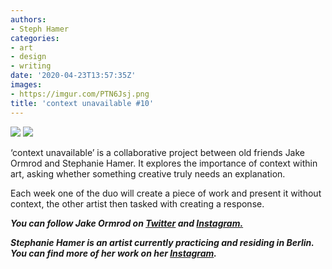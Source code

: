 ```yaml
---
authors:
- Steph Hamer
categories:
- art
- design
- writing
date: '2020-04-23T13:57:35Z'
images:
- https://imgur.com/PTN6Jsj.png
title: 'context unavailable #10'
---
```

![](https://imgur.com/PTN6Jsj.png "")
![](https://imgur.com/gp61zc5.png "")
  
  
  
‘context unavailable’ is a collaborative project between old friends Jake Ormrod and Stephanie Hamer. It explores the importance of context within art, asking whether something creative truly needs an explanation.  
  
Each week one of the duo will create a piece of work and present it without context, the other artist then tasked with creating a response.  
  
  
  
**_You can follow Jake Ormrod on [Twitter](https://twitter.com/Jake_Ormrod "") and [Instagram.](https://www.instagram.com/generationzer0mag/ "")_**

_**Stephanie Hamer is an artist currently practicing and residing in Berlin. You can find more of her work on her [Instagram](https://www.instagram.com/stephanie__hamer/ "").**_